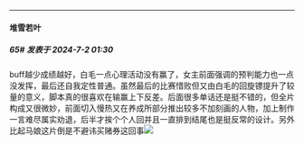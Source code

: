 ﻿
*****

####  堆雪若叶  
##### 65#       发表于 2024-7-2 01:30

buff越少成绩越好，白毛一点心理活动没有赢了，女主前面强调的预判能力也一点没发挥，最后还自我定性普通。虽然最后的比赛惜败但又由白毛的回旋镖提升了较量的意义，脚本真的很喜欢在输赢上下反差。后面很多单话还是挺不错的，但全片构成又很微妙，前面切入慢热又在养成所部分推出较多不加刻画的人物，加上制作一言难尽属实劝退，后半才挨个个人回并且一直排到结尾也是挺反常的设计。另外比起马娘这片倒是不避讳买赌券这回事<img src="https://static.saraba1st.com/image/smiley/face2017/037.png" referrerpolicy="no-referrer">

